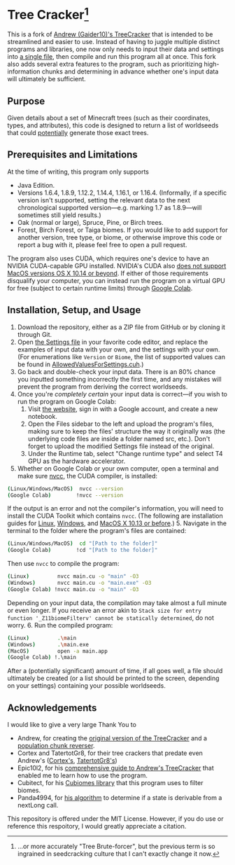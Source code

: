 # Tree Cracker[^1]

This is a fork of [Andrew (Gaider10)'s TreeCracker](https://github.com/Gaider10/TreeCracker) that is intended to be streamlined and easier to use. Instead of having to juggle multiple distinct programs and libraries, one now only needs to input their data and settings into [a single file](./Settings%20(MODIFY%20THIS).cuh), then compile and run this program all at once. This fork also adds several extra features to the program, such as prioritizing high-information chunks and determining in advance whether one's input data will ultimately be sufficient.

## Purpose
Given details about a set of Minecraft trees (such as their coordinates, types, and attributes), this code is designed to return a list of worldseeds that could <ins>potentially</ins> generate those exact trees.

## Prerequisites and Limitations
At the time of writing, this program only supports
- Java Edition.
- Versions 1.6.4, 1.8.9, 1.12.2, 1.14.4, 1.16.1, or 1.16.4. (Informally, if a specific version isn't supported, setting the relevant data to the next chronological supported version&mdash;e.g. marking 1.7 as 1.8.9&mdash;will sometimes still yield results.)
- Oak (normal or large), Spruce, Pine, or Birch trees.
- Forest, Birch Forest, or Taiga biomes.
If you would like to add support for another version, tree type, or biome, or otherwise improve this code or report a bug with it, please feel free to open a pull request.

The program also uses CUDA, which requires one's device to have an NVIDIA CUDA-capable GPU installed. NVIDIA's CUDA also [does not support MacOS versions OS X 10.14 or beyond](https://developer.nvidia.com/nvidia-cuda-toolkit-developer-tools-mac-hosts). If either of those requirements disqualify your computer, you can instead run the program on a virtual GPU for free (subject to certain runtime limits) through [Google Colab](https://colab.research.google.com).

## Installation, Setup, and Usage
1. Download the repository, either as a ZIP file from GitHub or by cloning it through Git.
2. Open [the Settings file](./Settings%20(MODIFY%20THIS).cuh) in your favorite code editor, and replace the examples of input data with your own, and the settings with your own. (For enumerations like `Version` or `Biome`, the list of supported values can be found in [AllowedValuesForSettings.cuh](./AllowedValuesForSettings.cuh).)
3. Go back and double-check your input data. There is an 80% chance you inputted something incorrectly the first time, and any mistakes will prevent the program from deriving the correct worldseeds.
4. Once you're *completely certain* your input data is correct&mdash;if you wish to run the program on Google Colab:
    1. Visit [the website](https://colab.research.google.com), sign in with a Google account, and create a new notebook.
    2. Open the Files sidebar to the left and upload the program's files, making sure to keep the files' structure the way it originally was (the underlying code files are inside a folder named src, etc.). Don't forget to upload the modified Settings file instead of the original.
    3. Under the Runtime tab, select "Change runtime type" and select T4 GPU as the hardware accelerator.
4. Whether on Google Colab or your own computer, open a terminal and make sure [nvcc](https://docs.nvidia.com/cuda/cuda-compiler-driver-nvcc/index.html), the CUDA compiler, is installed:
```bash
(Linux/Windows/MacOS)  nvcc --version
(Google Colab)        !nvcc --version
```
If the output is an error and not the compiler's information, you will need to install the CUDA Toolkit which contains `nvcc`. (The following are installation guides for [Linux](https://docs.nvidia.com/cuda/cuda-installation-guide-linux), [Windows](https://docs.nvidia.com/cuda/cuda-installation-guide-microsoft-windows), and [MacOS X 10.13 or before](https://docs.nvidia.com/cuda/archive/10.1/cuda-installation-guide-mac-os-x/).)
5. Navigate in the terminal to the folder where the program's files are contained:
```bash
(Linux/Windows/MacOS)  cd "[Path to the folder]"
(Google Colab)        !cd "[Path to the folder]"
```
Then use `nvcc` to compile the program:
```bash
(Linux)         nvcc main.cu -o "main" -O3
(Windows)       nvcc main.cu -o "main.exe" -O3
(Google Colab) !nvcc main.cu -o "main" -O3
```
Depending on your input data, the compilation may take almost a full minute or even longer.
If you receive an error akin to `Stack size for entry function '_Z11biomeFilterv' cannot be statically determined`, do not worry. 
6. Run the compiled program:
```bash
(Linux)         .\main
(Windows)       .\main.exe
(MacOS)         open -a main.app
(Google Colab) !.\main
```
After a (potentially significant) amount of time, if all goes well, a file should ultimately be created (or a list should be printed to the screen, depending on your settings) containing your possible worldseeds.

## Acknowledgements
I would like to give a very large Thank You to
- Andrew, for creating the [original version of the TreeCracker](https://github.com/Gaider10/TreeCracker) and a [population chunk reverser](https://github.com/Gaider10/PopulationCrr).
- Cortex and TatertotGr8, for their tree crackers that predate even Andrew's ([Cortex's](https://github.com/MCRcortex/TreeCracker), [TatertotGr8's](https://github.com/TatertotGr8/Treecracker))
- Epic10l2, for his [comprehensive guide to Andrew's TreeCracker](https://docs.google.com/document/d/1csrcO2F4qQ2ahYgcicWmJtnfeU99q65p) that enabled me to learn how to use the program.
- Cubitect, for his [Cubiomes library](https://github.com/Cubitect/cubiomes) that this program uses to filter biomes.
- Panda4994, for [his algorithm]((https://github.com/Panda4994/panda4994.github.io/blob/48526d35d3d38750102b9f360dff45a4bdbc50bd/seedinfo/js/Random.js#L16)) to determine if a state is derivable from a nextLong call.

This repository is offered under the MIT License. However, if you do use or reference this respoitory, I would greatly appreciate a citation.

[^1]: ...or more accurately "Tree Brute-forcer", but the previous term is so ingrained in seedcracking culture that I can't exactly change it now.